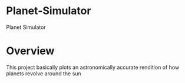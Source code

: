 # Planet-Simulator
Planet Simulator

# Overview
This project basically plots an astronomically accurate rendition of how planets revolve around the sun
